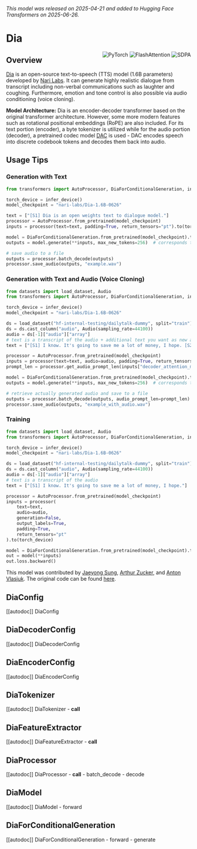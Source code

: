 <!--Copyright 2025 The HuggingFace Team. All rights reserved.

Licensed under the Apache License, Version 2.0 (the "License"); you may not use this file except in compliance with
the License. You may obtain a copy of the License at

http://www.apache.org/licenses/LICENSE-2.0

Unless required by applicable law or agreed to in writing, software distributed under the License is distributed on
an "AS IS" BASIS, WITHOUT WARRANTIES OR CONDITIONS OF ANY KIND, either express or implied. See the License for the
specific language governing permissions and limitations under the License.

⚠️ Note that this file is in Markdown but contain specific syntax for our doc-builder (similar to MDX) that may not be
rendered properly in your Markdown viewer.

-->
*This model was released on 2025-04-21 and added to Hugging Face Transformers on 2025-06-26.*

# Dia

<div style="float: right;">
    <div class="flex flex-wrap space-x-1">
        <img alt="PyTorch" src="https://img.shields.io/badge/PyTorch-DE3412?style=flat&logo=pytorch&logoColor=white">
        <img alt="FlashAttention" src="https://img.shields.io/badge/%E2%9A%A1%EF%B8%8E%20FlashAttention-eae0c8?style=flat">
        <img alt="SDPA" src="https://img.shields.io/badge/SDPA-DE3412?style=flat&logo=pytorch&logoColor=white">
    </div>
</div>

## Overview

[Dia](https://github.com/nari-labs/dia) is an open-source text-to-speech (TTS) model (1.6B parameters) developed by [Nari Labs](https://huggingface.co/nari-labs).
It can generate highly realistic dialogue from transcript including non-verbal communications such as laughter and coughing.
Furthermore, emotion and tone control is also possible via audio conditioning (voice cloning).

**Model Architecture:**
Dia is an encoder-decoder transformer based on the original transformer architecture. However, some more modern features such as
rotational positional embeddings (RoPE) are also included. For its text portion (encoder), a byte tokenizer is utilized while
for the audio portion (decoder), a pretrained codec model [DAC](./dac) is used - DAC encodes speech into discrete codebook
tokens and decodes them back into audio.

## Usage Tips

### Generation with Text

```python
from transformers import AutoProcessor, DiaForConditionalGeneration, infer_device

torch_device = infer_device()
model_checkpoint = "nari-labs/Dia-1.6B-0626"

text = ["[S1] Dia is an open weights text to dialogue model."]
processor = AutoProcessor.from_pretrained(model_checkpoint)
inputs = processor(text=text, padding=True, return_tensors="pt").to(torch_device)

model = DiaForConditionalGeneration.from_pretrained(model_checkpoint).to(torch_device)
outputs = model.generate(**inputs, max_new_tokens=256)  # corresponds to around ~2s

# save audio to a file
outputs = processor.batch_decode(outputs)
processor.save_audio(outputs, "example.wav")

```

### Generation with Text and Audio (Voice Cloning)

```python
from datasets import load_dataset, Audio
from transformers import AutoProcessor, DiaForConditionalGeneration, infer_device

torch_device = infer_device()
model_checkpoint = "nari-labs/Dia-1.6B-0626"

ds = load_dataset("hf-internal-testing/dailytalk-dummy", split="train")
ds = ds.cast_column("audio", Audio(sampling_rate=44100))
audio = ds[-1]["audio"]["array"]
# text is a transcript of the audio + additional text you want as new audio
text = ["[S1] I know. It's going to save me a lot of money, I hope. [S2] I sure hope so for you."]

processor = AutoProcessor.from_pretrained(model_checkpoint)
inputs = processor(text=text, audio=audio, padding=True, return_tensors="pt").to(torch_device)
prompt_len = processor.get_audio_prompt_len(inputs["decoder_attention_mask"])

model = DiaForConditionalGeneration.from_pretrained(model_checkpoint).to(torch_device)
outputs = model.generate(**inputs, max_new_tokens=256)  # corresponds to around ~2s

# retrieve actually generated audio and save to a file
outputs = processor.batch_decode(outputs, audio_prompt_len=prompt_len)
processor.save_audio(outputs, "example_with_audio.wav")
```

### Training

```python
from datasets import load_dataset, Audio
from transformers import AutoProcessor, DiaForConditionalGeneration, infer_device

torch_device = infer_device()
model_checkpoint = "nari-labs/Dia-1.6B-0626"

ds = load_dataset("hf-internal-testing/dailytalk-dummy", split="train")
ds = ds.cast_column("audio", Audio(sampling_rate=44100))
audio = ds[-1]["audio"]["array"]
# text is a transcript of the audio
text = ["[S1] I know. It's going to save me a lot of money, I hope."]

processor = AutoProcessor.from_pretrained(model_checkpoint)
inputs = processor(
    text=text,
    audio=audio,
    generation=False,
    output_labels=True,
    padding=True,
    return_tensors="pt"
).to(torch_device)

model = DiaForConditionalGeneration.from_pretrained(model_checkpoint).to(torch_device)
out = model(**inputs)
out.loss.backward()
```

This model was contributed by [Jaeyong Sung](https://huggingface.co/buttercrab), [Arthur Zucker](https://huggingface.co/ArthurZ),
and [Anton Vlasjuk](https://huggingface.co/AntonV). The original code can be found [here](https://github.com/nari-labs/dia/).

## DiaConfig

[[autodoc]] DiaConfig

## DiaDecoderConfig

[[autodoc]] DiaDecoderConfig

## DiaEncoderConfig

[[autodoc]] DiaEncoderConfig

## DiaTokenizer

[[autodoc]] DiaTokenizer
    - __call__

## DiaFeatureExtractor

[[autodoc]] DiaFeatureExtractor
    - __call__

## DiaProcessor

[[autodoc]] DiaProcessor
    - __call__
    - batch_decode
    - decode

## DiaModel

[[autodoc]] DiaModel
    - forward

## DiaForConditionalGeneration

[[autodoc]] DiaForConditionalGeneration
    - forward
    - generate
